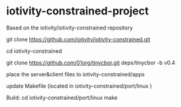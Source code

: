 # iotivity-constrained-project

Based on the iotivity/iotivity-constrained repository 

git clone https://github.com/iotivity/iotivity-constrained.git

cd iotivity-constrained 

git clone https://github.com/01org/tinycbor.git deps/tinycbor -b v0.4

place the server&client files to iotivity-constrained/apps 

update Makefile (located in iotivity-constrained/port/linux )

Build: 
cd iotivity-constrained/port/linux 
make 
